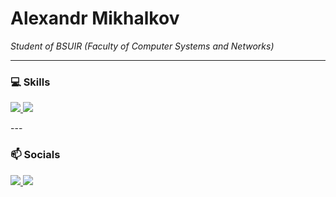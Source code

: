 # Alexandr Mikhalkov

*Student of BSUIR (Faculty of Computer Systems and Networks)*

---

### 💻 Skills
<p align="left">
    <a href="https://learn.microsoft.com/ru-ru/dotnet/csharp/"> 
        <img src="https://skillicons.dev/icons?i=cs"/> 
    </a>
    <img src="https://skillicons.dev/icons?i=cs,dotnet,docker,git,github,css,html,js,mysql,postgres"/>
</p>
---

### 📫 Socials

<p align="left">
  <a href="[ССЫЛКА_НА_ВАШ_LINKEDIN]" target="_blank">
    <img src="https://skillicons.dev/icons?i=linkedin"/>
  </a>
  <a href="[ССЫЛКА_НА_ВАШ_TELEGRAM]" target="_blank">
    <img src="https://skillicons.dev/icons?i=cs,dotnet,docker,git,github,css,html,js,mysql,postgres"/>
  </a>
</p>
